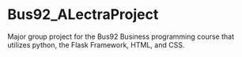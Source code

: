 # Bus92_ALectraProject
Major group project for the Bus92 Business programming course that utilizes python, the Flask Framework, HTML, and CSS. 
